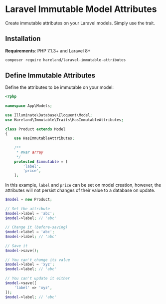 # Laravel Immutable Model Attributes

Create immutable attributes on your Laravel models. Simply use the trait.

## Installation

**Requirements**: PHP 7.1.3+ and Laravel 8+

```bash
composer require hareland/laravel-immutable-attributes
```


## Define Immutable Attributes

Define the attributes to be immutable on your model:
```php
<?php
 
namespace App\Models;
 
use Illuminate\Database\Eloquent\Model;
use Hareland\Immutable\Traits\HasImmutableAttributes;
 
class Product extends Model
{
    use HasImmutableAttributes;
    
    /**
     * @var array
     */
    protected $immutable = [
        'label',
        'price',
    ];
```

In this example, `label` and `price` can be set on model creation, however, the attributes will not persist changes of their value to a database on update.

```php
$model = new Product;
 
// Set the attribute 
$model->label = 'abc';
$model->label; // 'abc'
 
// Change it (before-saving)
$model->label = 'abc';
$model->label; // 'abc'
 
// Save it
$model->save();
 
// You can't change its value
$model->label = 'xyz';
$model->label; // 'abc'
 
// You can't update it either
$model->save([
    'label' => 'xyz',
]);
$model->label; // 'abc'
```
